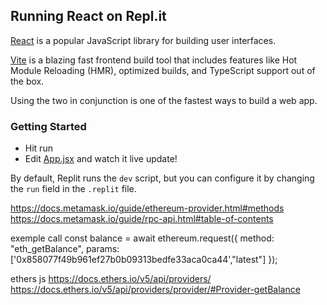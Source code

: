 ## Running React on Repl.it

[React](https://reactjs.org/) is a popular JavaScript library for building user interfaces.

[Vite](https://vitejs.dev/) is a blazing fast frontend build tool that includes features like Hot Module Reloading (HMR), optimized builds, and TypeScript support out of the box.

Using the two in conjunction is one of the fastest ways to build a web app.

### Getting Started
- Hit run
- Edit [App.jsx](#src/App.jsx) and watch it live update!

By default, Replit runs the `dev` script, but you can configure it by changing the `run` field in the `.replit` file.

https://docs.metamask.io/guide/ethereum-provider.html#methods
https://docs.metamask.io/guide/rpc-api.html#table-of-contents

exemple call
const balance = await ethereum.request({ method: "eth_getBalance", params:['0x858077f49b961ef27b0b09313bedfe33aca0ca44',"latest"] });


ethers js
https://docs.ethers.io/v5/api/providers/
https://docs.ethers.io/v5/api/providers/provider/#Provider-getBalance